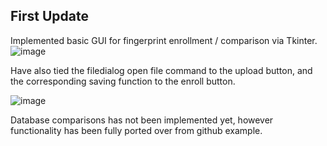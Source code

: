 ## First Update

Implemented basic GUI for fingerprint enrollment / comparison via Tkinter.
![image](https://github.com/Accheung/Accheung.github.io/assets/166689935/5490a4c7-3aa3-4435-9c52-9a0c2677c637)

Have also tied the filedialog open file command to the upload button, and the corresponding saving function to the enroll button.

![image](https://github.com/Accheung/Accheung.github.io/assets/166689935/5d7866c9-1db2-4a4d-ac29-f680063a9062)


Database comparisons has not been implemented yet, however functionality has been fully ported over from github example.
